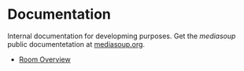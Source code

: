 # Documentation

Internal documentation for developming purposes. Get the *mediasoup* public documentetation at [mediasoup.org](https://mediasoup.org).

* [Room Overview](RoomOverview.md)

